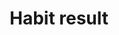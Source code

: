 ---
title: Habit result
layout: habit-2
link: /habit/
habit: ['水分摂取量について','好みについて','食事量について','アルコールについて','喫煙について']
firebase_habit: true
firebase_habit2: true
---